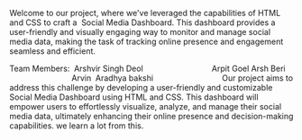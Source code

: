 Welcome to our project, where we've leveraged the capabilities of HTML and CSS to craft a  Social Media Dashboard. 
This dashboard provides a user-friendly and visually engaging way to monitor and manage social media data, making the task of tracking online presence and engagement seamless and efficient.

Team Members:                 Arshvir Singh Deol
                              Arpit Goel
                              Arsh Beri
                              Arvin 
                              Aradhya bakshi
                             
Our project aims to address this challenge by developing a user-friendly and customizable Social Media Dashboard using HTML and CSS. 
This dashboard will empower users to effortlessly visualize, analyze, and manage their social media data, ultimately enhancing their online presence and decision-making capabilities.
we learn a lot from this.
